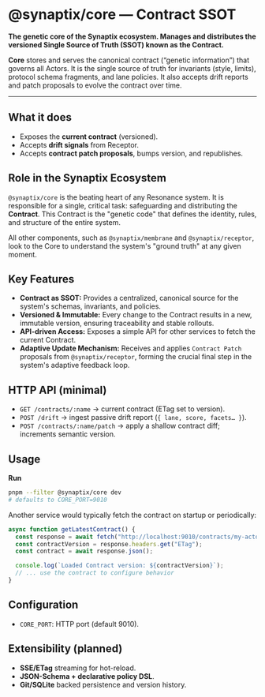 # @synaptix/core — Contract SSOT

**The genetic core of the Synaptix ecosystem. Manages and distributes the versioned Single Source of Truth (SSOT) known as the Contract.**

**Core** stores and serves the canonical contract (“genetic information”) that governs all Actors. It is the single source of truth for invariants (style, limits), protocol schema fragments, and lane policies. It also accepts drift reports and patch proposals to evolve the contract over time.

---

## What it does

- Exposes the **current contract** (versioned).
- Accepts **drift signals** from Receptor.
- Accepts **contract patch proposals**, bumps version, and republishes.

## Role in the Synaptix Ecosystem

`@synaptix/core` is the beating heart of any Resonance system. It is responsible for a single, critical task: safeguarding and distributing the **Contract**. This Contract is the "genetic code" that defines the identity, rules, and structure of the entire system.

All other components, such as `@synaptix/membrane` and `@synaptix/receptor`, look to the Core to understand the system's "ground truth" at any given moment.

## Key Features

- **Contract as SSOT:** Provides a centralized, canonical source for the system's schemas, invariants, and policies.
- **Versioned & Immutable:** Every change to the Contract results in a new, immutable version, ensuring traceability and stable rollouts.
- **API-driven Access:** Exposes a simple API for other services to fetch the current Contract.
- **Adaptive Update Mechanism:** Receives and applies `Contract Patch` proposals from `@synaptix/receptor`, forming the crucial final step in the system's adaptive feedback loop.

## HTTP API (minimal)

- `GET /contracts/:name` → current contract (ETag set to version).
- `POST /drift` → ingest passive drift report (`{ lane, score, facets… }`).
- `POST /contracts/:name/patch` → apply a shallow contract diff; increments semantic version.

## Usage

**Run**

```bash
pnpm --filter @synaptix/core dev
# defaults to CORE_PORT=9010
```

Another service would typically fetch the contract on startup or periodically:

```typescript
async function getLatestContract() {
  const response = await fetch("http://localhost:9010/contracts/my-actor");
  const contractVersion = response.headers.get("ETag");
  const contract = await response.json();

  console.log(`Loaded Contract version: ${contractVersion}`);
  // ... use the contract to configure behavior
}
```

## Configuration

- `CORE_PORT`: HTTP port (default 9010).

## Extensibility (planned)

- **SSE/ETag** streaming for hot-reload.
- **JSON-Schema + declarative policy DSL**.
- **Git/SQLite** backed persistence and version history.
